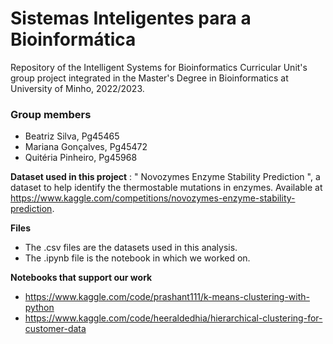 # Sistemas Inteligentes para a Bioinformática
Repository of the Intelligent Systems for Bioinformatics Curricular Unit's group project integrated in the Master's Degree in Bioinformatics at University of Minho, 2022/2023.
### Group members
- Beatriz Silva, Pg45465
- Mariana Gonçalves, Pg45472
- Quitéria Pinheiro, Pg45968

**Dataset used in this project** : " Novozymes Enzyme Stability Prediction ", a dataset to help identify the thermostable mutations in enzymes. Available at  https://www.kaggle.com/competitions/novozymes-enzyme-stability-prediction.

**Files** 
- The .csv files are the datasets used in this analysis.
- The .ipynb file is the notebook in which we worked on.

**Notebooks that support our work**
- https://www.kaggle.com/code/prashant111/k-means-clustering-with-python
- https://www.kaggle.com/code/heeraldedhia/hierarchical-clustering-for-customer-data
